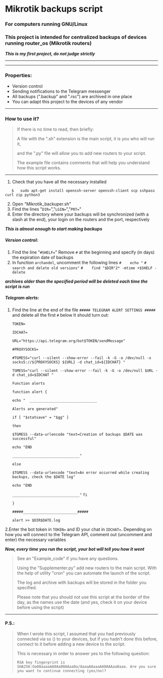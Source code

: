 # Mikrotik backups script
### For computers running GNU/Linux
### This project is intended for centralized backups of devices running router_os (Mikrotik routers)


***This is my first project, do not judge strictly***

***
***
### Properties:
* Version control
* Sending notifications to the Telegram messenger
* All backups (".backup" and ".rsc") are archived in one place
* You can adapt this project to the devices of any vendor

***
### How to use it?
> If there is no time to read, then briefly:
>
> A file with the ".sh" extension is the main script, it is you who will run it,
>
> and the ".py" file will allow you to add new routers to your script.
>
> The example file contains comments that will help you understand how this script works.
***

1. Check that you have all the necessary installed

`   $   sudo apt-get install openssh-server openssh-client scp sshpass curl zip python3`

2. Open "Mikrotik_backuper.sh"
3. Find the lines "`DIR=`","`LGIN=`","`PRT=`"
4. Enter the directory where your backups will be synchronized (with a slash at the end),
   your login on the routers and the port, respectively

***This is almost enough to start making backups***

##### Version control:
1. Find the line "`#SHELF=`"
   Remove `#` at the beginning and specify (in days) the expiration date of backups
2. In function `archandel`, uncomment the following lines
   `#    echo "`
   `#    search and delete old versions"`
   `#    find "$DIR"2* -mtime +$SHELF -delete`

***archives older than the specified period will be deleted each time the script is run***
##### Telegram alerts:
1. Find the line at the end of the file `##### TELEGRAM ALERT SETTINGS #####` and delete all the first `#` below
   It should turn out:
      
      `TOKEN=`
      
      `IDCHAT=`
      
      `URL="https://api.telegram.org/bot$TOKEN/sendMessage"`
      
      `#PROXYSOCKS=`
      
      `#TGMESS="curl --silent --show-error --fail -k -G -o /dev/null -x socks5://${PROXYSOCKS} ${URL} -d chat_id=${IDCHAT} "`
      
      `TGMESS="curl --silent --show-error --fail -k -G -o /dev/null $URL -d chat_id=$IDCHAT "`
      
      `Function alerts`
      
      `function alert {`
      
      `echo "  _______________________________`
      
      `Alerts are generated"`
      
      `if [ "$statsave" = "$gg" ]`
      
      `then`
      
      `$TGMESS --data-urlencode "text=Creation of backups $DATE was successful"`
      
      `echo "END`
      
      `_______________________________"`
      
      `else`
      
      `$TGMESS --data-urlencode "text=An error occurred while creating backups, check the $DATE log"`
      
      `echo "END`
      
      `_______________________________"`
      `fi`
      
      `}`
      
      `#####_________________________#####`
      
      `alert >> $DIR$DATE.log`

2.Enter the bot token in `TOKEN=` and ID your chat in `IDCHAT=`. Depending on how you will connect to the Telegram API, comment out (uncomment and enter) the necessary variables

***Now, every time you run the script, your bot will tell you how it went***


>See an "Example_code" if you have any questions.
>
>Using the "Supplementer.py" add new routers to the main script. With the help of utility "cron" you can automate the launch of the script.  
>
>The log and archive with backups will be stored in the folder you specified.  
>
>Please note that you should not use this script at the border of the day, as the names use the date (and yes, check it on your device before using the script)

---
#### P.S.:
>
> When I wrote this script, I assumed that you had previously connected via ss () to your devices, but if you hadn’t done this before, connect to it before adding a new device to the script.
>
> This is necessary in order to answer yes to the following question:
>
> `RSA key fingerprint is SHA256:Oa00aaaaAA0Aa00AAaa0a/AaaaAAaaaAA0AAAaa0aaa.
Are you sure you want to continue connecting (yes/no)?`
